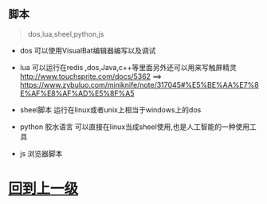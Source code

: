 
## 脚本

> dos,lua,sheel,python,js
  
+ dos 可以使用VisualBat编辑器编写以及调试

+ lua 可以运行在redis ,dos,Java,c++等里面另外还可以用来写触屏精灵 http://www.touchsprite.com/docs/5362 ==> https://www.zybuluo.com/miniknife/note/317045#%E5%BE%AA%E7%8E%AF%E8%AF%AD%E5%8F%A5

+ sheel脚本 运行在linux或者unix上相当于windows上的dos

+ python 胶水语言 可以直接在linux当成sheel使用,也是人工智能的一种使用工具

+ js 浏览器脚本









# [回到上一级](./index.md)